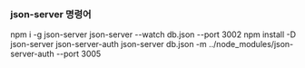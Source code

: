 ### json-server 명령어
npm i -g json-server
json-server --watch db.json --port 3002
npm install -D json-server json-server-auth
json-server db.json -m ../node_modules/json-server-auth --port 3005